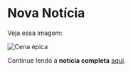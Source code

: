 # Nova Notícia

Veja essa imagem:

![Cena épica](https://i.pinimg.com/736x/38/91/09/389109b5993e4a608059441796e727f2.jpg)

Continue lendo a **notícia completa** [aqui](https://google.com).
